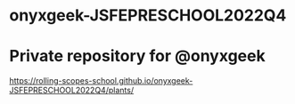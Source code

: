 # onyxgeek-JSFEPRESCHOOL2022Q4
# Private repository for @onyxgeek
https://rolling-scopes-school.github.io/onyxgeek-JSFEPRESCHOOL2022Q4/plants/

